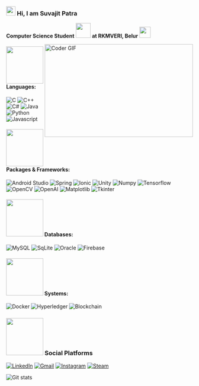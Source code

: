 ###  <img src="https://raw.githubusercontent.com/TheDudeThatCode/TheDudeThatCode/master/Assets/Hi.gif" width=25 height=25> Hi, I am Suvajit Patra

<b>Computer Science Student</b> <img src="https://raw.githubusercontent.com/TheDudeThatCode/TheDudeThatCode/master/Assets/Developer.gif" width=40> <b>at RKMVERI, Belur</b> <img src="https://srkv.org/wp-content/uploads/2016/10/emblem_ramakrishna_order-257x300.png" width=30>

<img align="right" alt="Coder GIF" height=250 width=400 src="https://static.wixstatic.com/media/2be1ce_864567900845418ebfd61e297637464d~mv2.gif" />

#### <img src="https://fuertedevelopers.in/wp-content/uploads/2020/08/aboutus.gif" width=100> Languages:
<a target="_blank"><img alt="C" src="https://img.shields.io/badge/C-A8B9CC?style=for-the-badge&logo=c&logoColor=white" /></a>
<a target="_blank"><img alt="C++" src="https://img.shields.io/badge/C++-00599C?style=for-the-badge&logo=cplusplus&logoColor=white" /></a>
<a target="_blank"><img alt="C#" src="https://img.shields.io/badge/CSharp-239120?style=for-the-badge&logo=csharp&logoColor=white" /></a>
<a target="_blank"><img alt="Java" src="https://img.shields.io/badge/Java-007396?style=for-the-badge&logo=java&logoColor=white" /></a>
<a target="_blank"><img alt="Python" src="https://img.shields.io/badge/Python-3776AB?style=for-the-badge&logo=python&logoColor=white" /></a>
<a target="_blank"><img alt="Javascript" src="https://img.shields.io/badge/Javascript-F7DF1E?style=for-the-badge&logo=javascript&logoColor=white" /></a>

#### <img src="https://th.bing.com/th/id/R7aac0a65c2f22ba34702ab7413afd7aa?rik=3QLaVVVlQ8ByPQ&riu=http%3a%2f%2fperfonec.com%2fwp-content%2fuploads%2f2019%2f03%2fhome-gif.gif&ehk=t5qZ3Kod64AaXvjumGsEYHoPvBh7swqcZROIBTCNiow%3d&risl=&pid=ImgRaw" width=100> Packages & Frameworks:
<a target="_blank"><img alt="Android Studio" src="https://img.shields.io/badge/Android Studio-3DDC84?style=for-the-badge&logo=androidstudio&logoColor=white" /></a>
<a target="_blank"><img alt="Spring" src="https://img.shields.io/badge/Spring-6DB33F?style=for-the-badge&logo=spring&logoColor=white" /></a>
<a target="_blank"><img alt="Ionic" src="https://img.shields.io/badge/Ionic-3880FF?style=for-the-badge&logo=ionic&logoColor=white" /></a>
<a target="_blank"><img alt="Unity" src="https://img.shields.io/badge/Unity-000000?style=for-the-badge&logo=unity&logoColor=white" /></a>
<a target="_blank"><img alt="Numpy" src="https://img.shields.io/badge/Numpy-013243?style=for-the-badge&logo=numpy&logoColor=white" /></a>
<a target="_blank"><img alt="Tensorflow" src="https://img.shields.io/badge/-tensorflow-FF6F00?style=for-the-badge&logo=tensorflow&logoColor=white" /></a>
<a target="_blank"><img alt="OpenCV" src="https://img.shields.io/badge/OpenCV-27338e?style=for-the-badge&logo=OpenCV&logoColor=white" /></a>
<a target="_blank"><img alt="OpenAI" src="https://img.shields.io/badge/OpenAI-412991?style=for-the-badge&logo=openai&logoColor=white" /></a>
<a target="_blank"><img alt="Matplotlib" src="https://img.shields.io/badge/Matplotlib-2C2D72?style=for-the-badge&logo=matplotlib&logoColor=white" /></a>
<a target="_blank"><img alt="Tkinter" src="https://img.shields.io/badge/Tkinter-5C2F22?style=for-the-badge&logo=matplotlib&logoColor=white" /></a>

#### <img src="https://www.bmtraders.com/images/Database/Database-4.gif" width=100> Databases:
<a target="_blank"><img alt="MySQL" src="https://img.shields.io/badge/MySQL-00758F?style=for-the-badge&logo=mysql&logoColor=white" /></a>
<a target="_blank"><img alt="SqLite" src="https://img.shields.io/badge/SqLite-003B57?style=for-the-badge&logo=sqlite&logoColor=white" /></a>
<a target="_blank"><img alt="Oracle" src="https://img.shields.io/badge/Oracle-F80000?style=for-the-badge&logo=oracle&logoColor=white" /></a>
<a target="_blank"><img alt="Firebase" src="https://img.shields.io/badge/Firebase-FFCA28?style=for-the-badge&logo=firebase&logoColor=white" /></a>

#### <img src="https://www.animatedimages.org/data/media/56/animated-computer-image-0040.gif" width=100> Systems: 
<a target="_blank"><img alt="Docker" src="https://img.shields.io/badge/Docker-2CA5E0?style=for-the-badge&logo=docker&logoColor=white" /></a>
<a target="_blank"><img alt="Hyperledger" src="https://img.shields.io/badge/Hyperledger-2F3134?style=for-the-badge&logo=hyperledger&logoColor=white" /></a>
<a target="_blank"><img alt="Blockchain" src="https://img.shields.io/badge/Blockchain-121D33?style=for-the-badge&logo=blockchaindotcom&logoColor=white" /></a>

### <img src='https://raw.githubusercontent.com/ShahriarShafin/ShahriarShafin/main/Assets/handshake.gif' width="100"> Social Platforms

  <a href="https://www.linkedin.com/in/suvajit-patra-28852a190/" target="_blank"><img alt="LinkedIn" src="https://img.shields.io/badge/linkedin-%230077B5.svg?&style=for-the-badge&logo=linkedin&logoColor=white" /></a>
  <a href="suvajit790@gmail.com" target="_blank"><img alt="Gmail" src="https://img.shields.io/badge/Gmail-D14836?style=for-the-badge&logo=gmail&logoColor=white" /></a>
  <a href="https://mobile.twitter.com/suvajit790" target="_blank"><img alt="Instagram" src="https://img.shields.io/badge/twitter-777BB4?style=for-the-badge&logo=twitter&logoColor=white" /></a>
  <a href="https://steamcommunity.com/id/s_p" target="_blank"><img alt="Steam" src="https://img.shields.io/badge/Steam-000000?style=for-the-badge&logo=steam&logoColor=white" /></a>


![Git stats](https://github-readme-stats.vercel.app/api?username=suvajit790&show_icons=true&hide=issues)

<!---
suvajit790/suvajit790 is a ✨ special ✨ repository because its `README.md` (this file) appears on your GitHub profile.
You can click the Preview link to take a look at your changes.
--->
